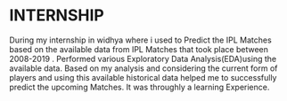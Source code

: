 # INTERNSHIP
During my internship in widhya where i used to  Predict the IPL  Matches based on the available data from IPL Matches that took place between 2008-2019 . Performed various Exploratory Data Analysis(EDA)using the available data. Based on my analysis and considering the current form of players and using this available historical data helped me to successfully  predict the upcoming Matches. It was throughly a learning Experience.
